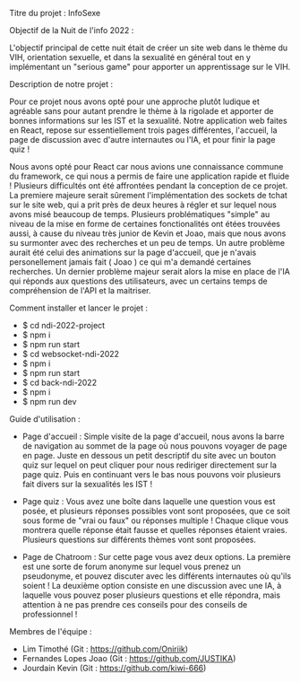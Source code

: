 Titre du projet : InfoSexe

Objectif de la Nuit de l'info 2022 :

  L'objectif principal de cette nuit était de créer un site web dans le thème du VIH, orientation sexuelle, et dans la sexualité en général tout en y implémentant un "serious game" pour apporter un apprentissage sur le VIH.

Description de notre projet : 

  Pour ce projet nous avons opté pour une approche plutôt ludique et agréable sans pour autant prendre le thème à la rigolade et apporter de bonnes informations sur les IST et la sexualité. Notre application web faites en React, repose sur essentiellement trois pages différentes, l'accueil, la page de discussion avec d'autre internautes ou l'IA, et pour finir la page quiz !

  Nous avons opté pour React car nous avions une connaissance commune du framework, ce qui nous a permis de faire une application rapide et fluide ! Plusieurs difficultés ont été affrontées pendant la conception de ce projet. La premiere majeure serait sûrement l'implémentation des sockets de tchat sur le site web, qui a prit près de deux heures à régler et sur lequel nous avons misé beaucoup de temps. Plusieurs problématiques "simple" au niveau de la mise en forme de certaines fonctionalités ont étées trouvées aussi, à cause du niveau très junior de Kevin et Joao, mais que nous avons su surmonter avec des recherches et un peu de temps. Un autre problème aurait été celui des animations sur la page d'accueil, que je n'avais personellement jamais fait ( Joao ) ce qui m'a demandé certaines recherches. Un dernier problème majeur serait alors la mise en place de l'IA qui réponds aux questions des utilisateurs, avec un certains temps de compréhension de l'API et la maitriser.

Comment installer et lancer le projet :
  - $ cd ndi-2022-project
  - $ npm i
  - $ npm run start
  - $ cd websocket-ndi-2022
  - $ npm i
  - $ npm run start
  - $ cd back-ndi-2022
  - $ npm i
  - $ npm run dev 

Guide d'utilisation : 

  - Page d'accueil : Simple visite de la page d'accueil, nous avons la barre de navigation au sommet de la page où nous pouvons voyager de page en page. Juste en dessous un petit descriptif du site avec un bouton quiz sur lequel on peut cliquer pour nous rediriger directement sur la page quiz.
  Puis en continuant vers le bas nous pouvons voir plusieurs fait divers sur la sexualités les IST !

  - Page quiz : Vous avez une boîte dans laquelle une question vous est posée, et plusieurs réponses possibles vont sont proposées, que ce soit sous forme de "vrai ou faux" ou réponses multiple ! Chaque clique vous montrera quelle réponse était fausse et quelles réponses étaient vraies. Plusieurs questions sur différents thèmes vont sont proposées.

  - Page de Chatroom : Sur cette page vous avez deux options. La première est une sorte de forum anonyme sur lequel vous prenez un pseudonyme, et pouvez discuter avec les différents internautes où qu'ils soient ! La deuxième option consiste en une discussion avec une IA, à laquelle vous pouvez poser plusieurs questions et elle répondra, mais attention à ne pas prendre ces conseils pour des conseils de professionnel !

Membres de l'équipe : 
  - Lim Timothé (Git : https://github.com/Oniriik)
  - Fernandes Lopes Joao (Git : https://github.com/JUSTIKA)
  - Jourdain Kevin (Git : https://github.com/kiwi-666)
